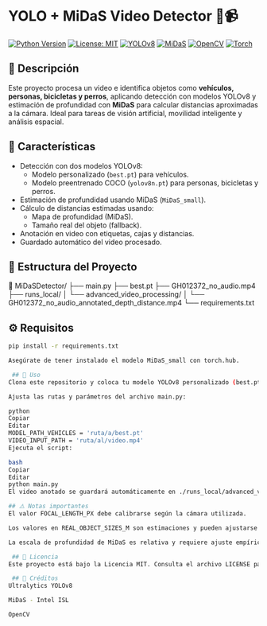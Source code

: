 # YOLO + MiDaS Video Detector 🧠📹

[![Python Version](https://img.shields.io/badge/python-3.8%2B-blue.svg)](https://www.python.org/)
[![License: MIT](https://img.shields.io/badge/License-MIT-yellow.svg)](LICENSE)
[![YOLOv8](https://img.shields.io/badge/YOLOv8-Ultralytics-orange)](https://github.com/ultralytics/ultralytics)
[![MiDaS](https://img.shields.io/badge/MiDaS-Depth%20Estimation-green)](https://github.com/isl-org/MiDaS)
[![OpenCV](https://img.shields.io/badge/OpenCV-4.5%2B-lightgrey)](https://opencv.org/)
[![Torch](https://img.shields.io/badge/PyTorch-1.12%2B-red)](https://pytorch.org/)

## 🎯 Descripción

Este proyecto procesa un video e identifica objetos como **vehículos, personas, bicicletas y perros**, aplicando detección con modelos YOLOv8 y estimación de profundidad con **MiDaS** para calcular distancias aproximadas a la cámara. Ideal para tareas de visión artificial, movilidad inteligente y análisis espacial.

## 🧠 Características

- Detección con dos modelos YOLOv8:
  - Modelo personalizado (`best.pt`) para vehículos.
  - Modelo preentrenado COCO (`yolov8n.pt`) para personas, bicicletas y perros.
- Estimación de profundidad usando MiDaS (`MiDaS_small`).
- Cálculo de distancias estimadas usando:
  - Mapa de profundidad (MiDaS).
  - Tamaño real del objeto (fallback).
- Anotación en video con etiquetas, cajas y distancias.
- Guardado automático del video procesado.

## 📁 Estructura del Proyecto
📂 MiDaSDetector/
├── main.py
├── best.pt
├── GH012372_no_audio.mp4
├── runs_local/
│ └── advanced_video_processing/
│ └── GH012372_no_audio_annotated_depth_distance.mp4
└── requirements.txt

## ⚙️ Requisitos

```bash
pip install -r requirements.txt

Asegúrate de tener instalado el modelo MiDaS_small con torch.hub.

 ## 🏁 Uso
Clona este repositorio y coloca tu modelo YOLOv8 personalizado (best.pt) y el video a procesar.

Ajusta las rutas y parámetros del archivo main.py:

python
Copiar
Editar
MODEL_PATH_VEHICLES = 'ruta/a/best.pt'
VIDEO_INPUT_PATH = 'ruta/al/video.mp4'
Ejecuta el script:

bash
Copiar
Editar
python main.py
El video anotado se guardará automáticamente en ./runs_local/advanced_video_processing/.

## ⚠️ Notas importantes
El valor FOCAL_LENGTH_PX debe calibrarse según la cámara utilizada.

Los valores en REAL_OBJECT_SIZES_M son estimaciones y pueden ajustarse según el entorno.

La escala de profundidad de MiDaS es relativa y requiere ajuste empírico o calibración para métricas reales.

 ## 📝 Licencia
Este proyecto está bajo la Licencia MIT. Consulta el archivo LICENSE para más información.

 ## 🤝 Créditos
Ultralytics YOLOv8

MiDaS - Intel ISL

OpenCV



